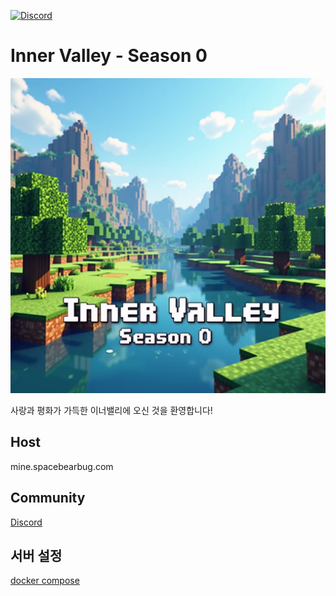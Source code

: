 [![Discord](https://img.shields.io/discord/1299645094453968957?label=Discord&logo=discord)](https://discord.gg/jWpZhWu3)

# Inner Valley - Season 0

![Inner Valley](innervalley.webp)

사랑과 평화가 가득한 이너밸리에 오신 것을 환영합니다!

## Host

mine.spacebearbug.com

## Community

[Discord](https://discord.gg/jWpZhWu3)

## 서버 설정

[docker compose](docker-compose.yml)
